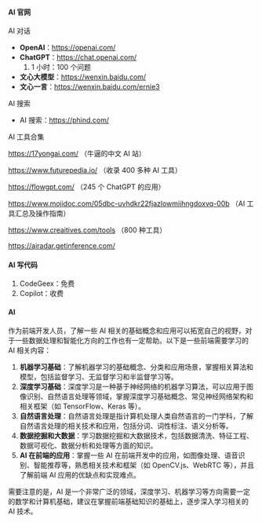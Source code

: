 <!--
 * @Author: Shu Binqi
 * @Date: 2023-02-27 22:59:57
 * @LastEditors: Shu Binqi
 * @LastEditTime: 2023-03-10 17:08:55
 * @Description: AI
 * @Version: 1.0.0
 * @FilePath: \interviewQuestions\Tool\AI.md
-->

#### AI 官网

AI 对话

- **OpenAI**：https://openai.com/
- **ChatGPT**：https://chat.openai.com/
  1. 1 小时：100 个问题
- **文心大模型**：https://wenxin.baidu.com/
- **文心一言**：https://wenxin.baidu.com/ernie3

AI 搜索

- AI 搜索：https://phind.com/

AI 工具合集

https://17yongai.com/
（牛逼的中文 AI 站）

https://www.futurepedia.io/
（收录 400 多种 AI 工具）

https://flowgpt.com/
（245 个 ChatGPT 的应用）

https://www.mojidoc.com/05dbc-uvhdkr22fjazlowmiihngdoxvq-00b
（AI 工具汇总及操作指南）

https://www.creaitives.com/tools
（800 种工具）

https://airadar.getinference.com/

#### AI 写代码

1. CodeGeex：免费
1. Copilot：收费

#### AI

作为前端开发人员，了解一些 AI 相关的基础概念和应用可以拓宽自己的视野，对于一些数据处理和智能化方向的工作也有一定帮助。以下是一些前端需要学习的 AI 相关内容：

1. **机器学习基础**：了解机器学习的基础概念、分类和应用场景，掌握相关算法和模型，包括监督学习、无监督学习和半监督学习等。
1. **深度学习基础**：深度学习是一种基于神经网络的机器学习算法，可以应用于图像识别、自然语言处理等领域，掌握深度学习基础概念、常见神经网络架构和相关框架（如 TensorFlow、Keras 等）。
1. **自然语言处理**：自然语言处理是指计算机处理人类自然语言的一门学科，了解自然语言处理的相关技术和应用，包括分词、词性标注、语义分析等。
1. **数据挖掘和大数据**：学习数据挖掘和大数据技术，包括数据清洗、特征工程、数据可视化、数据分析和处理等方面的知识。
1. **AI 在前端的应用**：掌握一些 AI 在前端开发中的应用，如图像处理、语音识别、智能推荐等，熟悉相关技术和框架（如 OpenCV.js、WebRTC 等），并且了解前端 AI 应用的优缺点和实现难点。

需要注意的是，AI 是一个非常广泛的领域，深度学习、机器学习等方向需要一定的数学和计算机基础，建议在掌握前端基础知识的基础上，逐步深入学习相关的 AI 技术。
